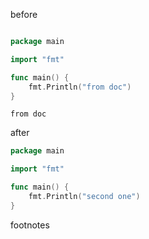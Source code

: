 before
```go

package main

import "fmt"

func main() {
	fmt.Println("from doc")
}

```
```shell
from doc
```
after
```go
package main

import "fmt"

func main() {
	fmt.Println("second one")
}
```

footnotes
